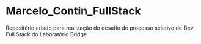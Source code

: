 # Marcelo_Contin_FullStack
Repositório criado para realização do desafio do processo seletivo de Dev. Full Stack do Laboratório Bridge
